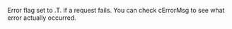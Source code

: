﻿Error flag set to .T. if a request fails. You can check cErrorMsg to see what error actually occurred.